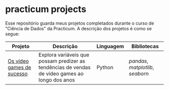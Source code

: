 # practicum projects

Esse repositório guarda meus projetos completados durante o curso de "Ciência de Dados" da Practicum. A descrição dos projetos é como se segue:

Projeto | Descrição | Linguagem | Bibliotecas
------- | ----------- | -------- | ---------
[Os vídeo games de sucesso](https://github.com/eknery/practicum_projects/tree/main/project_best_selling_video_games) | Explora variáveis que possam predizer as tendências de vendas de vídeo games ao longo dos anos | Python | *pandas*, *matplotlib*, *seaborn*
